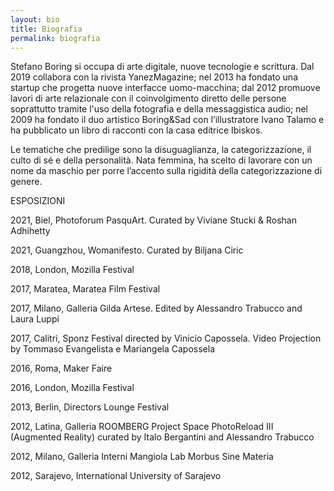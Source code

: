 ```yaml
---
layout: bio
title: Biografia  
permalink: biografia
---
```


<DIV ID="bio">
<P>
Stefano Boring si occupa di arte digitale, nuove tecnologie e
scrittura. Dal 2019 collabora con la rivista YanezMagazine; nel 2013
ha fondato una startup che progetta nuove interfacce uomo-macchina;
dal 2012 promuove lavori di arte relazionale con il coinvolgimento
diretto delle persone soprattutto tramite l'uso della fotografia e
della messaggistica audio; nel 2009 ha fondato il duo artistico
Boring&Sad con l’illustratore Ivano Talamo e ha pubblicato un libro di
racconti con la casa editrice Ibiskos.
</P>
<P>
Le tematiche che predilige sono la disuguaglianza, la
categorizzazione, il culto di sé e della personalità. Nata femmina, ha
scelto di lavorare con un nome da maschio per porre l’accento sulla
rigidità della categorizzazione di genere.
</P>
</DIV>

<span style="text-transform: uppercase">
Esposizioni
</span>

2021, Biel, Photoforum PasquArt. Curated by 	Viviane Stucki & Roshan Adhihetty

2021, Guangzhou, Womanifesto. Curated by Biljana Ciric

2018, London, Mozilla Festival

2017, Maratea, Maratea Film Festival

2017, Milano, Galleria Gilda Artese. Edited by Alessandro Trabucco and Laura Luppi

2017, Calitri, Sponz Festival directed by Vinicio Capossela. Video Projection by Tommaso Evangelista e Mariangela Capossela

2016, Roma, Maker Faire

2016, London, Mozilla Festival

2013, Berlin, Directors Lounge Festival

2012, Latina, Galleria ROOMBERG Project Space PhotoReload III (Augmented Reality) curated by Italo Bergantini and Alessandro Trabucco

2012, Milano, Galleria Interni Mangiola Lab Morbus Sine Materia

2012, Sarajevo, International University of Sarajevo
